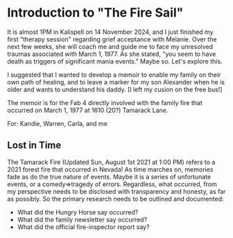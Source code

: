 # Introduction to "The Fire Sail"
It is almost 1PM in Kalispell on 14 November 2024, and I just finished my first "therapy session" regarding grief acceptance with Melanie.  Over the next few weeks, she will coach me and guide me to face my unresolved traumas associated with March 1, 1977.  As she stated, "you seem to have death as triggers of significant mania events."  Maybe so.  Let's explore this.

I suggested that I wanted to develop a memoir to enable my family on their own path of healing, and to leave a marker for my son Alexander when he is older and wants to understand his daddy. [I left my cusion on the free bus!]

The memoir is for the Fab 4 directly involved with the family fire that occurred on March 1, 1977 at 1610 (20?) Tamarack Lane.

For:  Kandie, Warren, Carla, and me

## Lost in Time
The Tamarack Fire (Updated Sun, August 1st 2021 at 1:00 PM) refers to a 2021 forest fire that occurred in Nevada!  As time marches on, memories fade as do the true nature of events.  Maybe it is a series of unfortunate events, or a comedy=>tragedy of errors.  Regardless, what occurred, from my perspective needs to be disclosed with transparency and honesty, as far as possibly.  So the primary research needs to be outlined and documented:
- What did the Hungry Horse say occurred?
- What did the family newsletter say occurred?
- What did the official fire-inspector report say?



